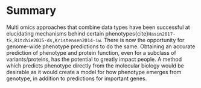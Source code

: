 # Summary
[//]: # (TODO: Rewrite this section so that it is just a summary of the different sources of error AND a summary of the different excitingt types of data. BUT NOT downbeat/dramatic e.g. no wonder it doesn't work.)
[//]: # (TODO: Citations in summary section)
[//]: # (TODO: Summarise approaches to knowledge-finding: computational prediction, comparative studies - genomics, GWAS, DE exp - baseline/descriptive and linking datasets - big collaborative efforts)
[//]: # (TODO: Summarise challenges, including sources of bias, and difficulty, and error)
[//]: # (TODO: Bring it back to the big questions and the opportunities)
[//]: # (TODO: Mention different model organisms that we can gain insight from)

Multi omics approaches that combine data types have been successful at elucidating mechanisms behind certain phenotypes{cite}`Hasin2017-tk,Ritchie2015-ds,Kristensen2014-iw`. 
There is now the opportunity for genome-wide phenotype predictions to do the same. 
Obtaining an accurate prediction of phenotype and protein function, even for a subclass of variants/proteins, has the potential to greatly impact people. 
A method which predicts phenotype directly from the molecular biology would be desirable as it would create a model for how phenotype emerges from genotype, in addition to predictions for important genes.
